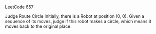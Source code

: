LeetCode 657

Judge Route Circle
Initially, there is a Robot at position (0, 0). Given a sequence of its moves, 
judge if this robot makes a circle, which means it moves back to the original place.